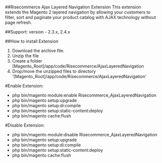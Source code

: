 ##Risecommerce Ajax Layered Navigation Extension
This extension extends the Magento 2 layered navigation by allowing your customers to filter, sort and paginate your product catalog with AJAX technology without page refresh.

##Support: 
version - 2.3.x, 2.4.x

##How to install Extension

1. Download the archive file.
2. Unzip the file
3. Create a folder [Magento_Root]/app/code/Risecommerce/AjaxLayeredNavigation
4. Drop/move the unzipped files to directory '[Magento_Root]/app/code/Risecommerce/AjaxLayeredNavigation'

#Enable Extension:
- php bin/magento module:enable Risecommerce_AjaxLayeredNavigation
- php bin/magento setup:upgrade
- php bin/magento setup:di:compile
- php bin/magento setup:static-content:deploy
- php bin/magento cache:flush

#Disable Extension:
- php bin/magento module:disable Risecommerce_AjaxLayeredNavigation
- php bin/magento setup:upgrade
- php bin/magento setup:di:compile
- php bin/magento setup:static-content:deploy
- php bin/magento cache:flush
